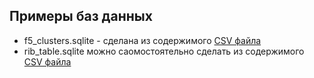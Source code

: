## Примеры баз данных

* f5_clusters.sqlite - сделана из содержимого [CSV файла](https://github.com/vijayajyothi/planning/blob/master/csv_data/f5/f5_clusters.csv)
* rib_table.sqlite можно саомостоятельно сделать из содержимого [CSV файла](https://github.com/intrig-unicamp/ALTO-as-a-Service/blob/master/IXP-PTT-BR/20141208/PTTMetro-LG-Dataset/IPv4/processed/rib.table.lg.ba.ptt.br-BGP.csv.gz)


